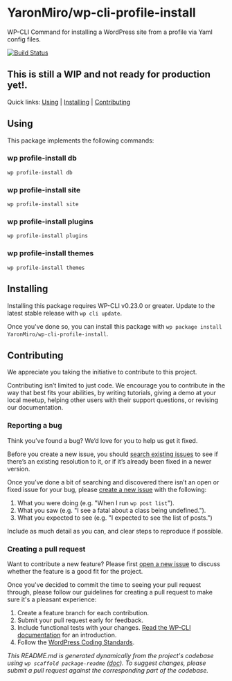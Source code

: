YaronMiro/wp-cli-profile-install
==================================

WP-CLI Command for installing a WordPress site from a profile via Yaml config files.

[![Build Status](https://travis-ci.org/YaronMiro/wp-cli-profile-install.svg?branch=master)](https://travis-ci.org/YaronMiro/wp-cli-profile-install)

## This is still a WIP and not ready for production yet!.

Quick links: [Using](#using) | [Installing](#installing) | [Contributing](#contributing)

## Using

This package implements the following commands:

### wp profile-install db



~~~
wp profile-install db 
~~~



### wp profile-install site



~~~
wp profile-install site 
~~~



### wp profile-install plugins



~~~
wp profile-install plugins 
~~~



### wp profile-install themes



~~~
wp profile-install themes 
~~~

## Installing

Installing this package requires WP-CLI v0.23.0 or greater. Update to the latest stable release with `wp cli update`.

Once you've done so, you can install this package with `wp package install YaronMiro/wp-cli-profile-install`.

## Contributing

We appreciate you taking the initiative to contribute to this project.

Contributing isn’t limited to just code. We encourage you to contribute in the way that best fits your abilities, by writing tutorials, giving a demo at your local meetup, helping other users with their support questions, or revising our documentation.

### Reporting a bug

Think you’ve found a bug? We’d love for you to help us get it fixed.

Before you create a new issue, you should [search existing issues](https://github.com/YaronMiro/wp-cli-profile-install/issues?q=label%3Abug%20) to see if there’s an existing resolution to it, or if it’s already been fixed in a newer version.

Once you’ve done a bit of searching and discovered there isn’t an open or fixed issue for your bug, please [create a new issue](https://github.com/YaronMiro/wp-cli-profile-install/issues/new) with the following:

1. What you were doing (e.g. "When I run `wp post list`").
2. What you saw (e.g. "I see a fatal about a class being undefined.").
3. What you expected to see (e.g. "I expected to see the list of posts.")

Include as much detail as you can, and clear steps to reproduce if possible.

### Creating a pull request

Want to contribute a new feature? Please first [open a new issue](https://github.com/YaronMiro/wp-cli-profile-install/issues/new) to discuss whether the feature is a good fit for the project.

Once you've decided to commit the time to seeing your pull request through, please follow our guidelines for creating a pull request to make sure it's a pleasant experience:

1. Create a feature branch for each contribution.
2. Submit your pull request early for feedback.
3. Include functional tests with your changes. [Read the WP-CLI documentation](https://wp-cli.org/docs/pull-requests/#functional-tests) for an introduction.
4. Follow the [WordPress Coding Standards](http://make.wordpress.org/core/handbook/coding-standards/).

*This README.md is generated dynamically from the project's codebase using `wp scaffold package-readme` ([doc](https://github.com/wp-cli/scaffold-package-command#wp-scaffold-package-readme)). To suggest changes, please submit a pull request against the corresponding part of the codebase.*
